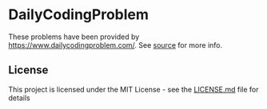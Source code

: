 # DailyCodingProblem
These problems have been provided by https://www.dailycodingproblem.com/. See [source](src/daily/coding/problem) for more info.
## License
This project is licensed under the MIT License - see the [LICENSE.md](LICENSE) file for details
